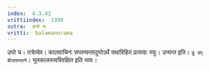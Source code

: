 ```yaml
---
index:  4.3.43
vrittiindex:  1398
sutra:  उप्ते च
vritti:  balamanorama 
---
```


उप्ते च। तत्रेत्येव। कालवाचिनः सप्तम्यन्तादुप्तेऽर्थे यथाविहितं प्रत्ययाः स्युः। उप्यन्त इति। `डु वप् बीजसन्ताने`। भूतकालस्त्वविवक्षित इति भावः।

